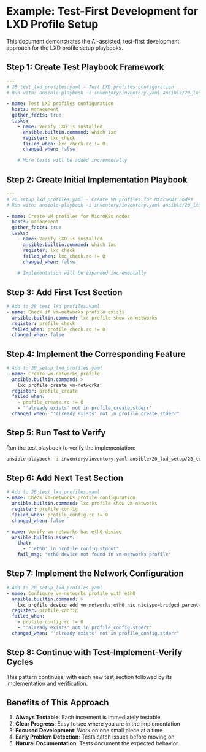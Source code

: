 # Example: Test-First Development for LXD Profile Setup

This document demonstrates the AI-assisted, test-first development approach for the LXD profile setup playbooks.

## Step 1: Create Test Playbook Framework

```yaml
---
# 28_test_lxd_profiles.yaml - Test LXD profiles configuration
# Run with: ansible-playbook -i inventory/inventory.yaml ansible/20_lxd_setup/28_test_lxd_profiles.yaml

- name: Test LXD profiles configuration
  hosts: management
  gather_facts: true
  tasks:
    - name: Verify LXD is installed
      ansible.builtin.command: which lxc
      register: lxc_check
      failed_when: lxc_check.rc != 0
      changed_when: false

    # More tests will be added incrementally
```

## Step 2: Create Initial Implementation Playbook

```yaml
---
# 20_setup_lxd_profiles.yaml - Create VM profiles for MicroK8s nodes
# Run with: ansible-playbook -i inventory/inventory.yaml ansible/20_lxd_setup/20_setup_lxd_profiles.yaml

- name: Create VM profiles for MicroK8s nodes
  hosts: management
  gather_facts: true
  tasks:
    - name: Verify LXD is installed
      ansible.builtin.command: which lxc
      register: lxc_check
      failed_when: lxc_check.rc != 0
      changed_when: false
      
    # Implementation will be expanded incrementally
```

## Step 3: Add First Test Section

```yaml
# Add to 28_test_lxd_profiles.yaml
- name: Check if vm-networks profile exists
  ansible.builtin.command: lxc profile show vm-networks
  register: profile_check
  failed_when: profile_check.rc != 0
  changed_when: false
```

## Step 4: Implement the Corresponding Feature

```yaml
# Add to 20_setup_lxd_profiles.yaml
- name: Create vm-networks profile
  ansible.builtin.command: >
    lxc profile create vm-networks
  register: profile_create
  failed_when: 
    - profile_create.rc != 0
    - "'already exists' not in profile_create.stderr"
  changed_when: "'already exists' not in profile_create.stderr"
```

## Step 5: Run Test to Verify

Run the test playbook to verify the implementation:
```bash
ansible-playbook -i inventory/inventory.yaml ansible/20_lxd_setup/28_test_lxd_profiles.yaml
```

## Step 6: Add Next Test Section

```yaml
# Add to 28_test_lxd_profiles.yaml
- name: Check vm-networks profile configuration
  ansible.builtin.command: lxc profile show vm-networks
  register: profile_config
  failed_when: profile_config.rc != 0
  changed_when: false

- name: Verify vm-networks has eth0 device
  ansible.builtin.assert:
    that:
      - "'eth0' in profile_config.stdout"
    fail_msg: "eth0 device not found in vm-networks profile"
```

## Step 7: Implement the Network Configuration

```yaml
# Add to 20_setup_lxd_profiles.yaml
- name: Configure vm-networks profile with eth0
  ansible.builtin.command: >
    lxc profile device add vm-networks eth0 nic nictype=bridged parent=lxdbr0
  register: profile_config
  failed_when:
    - profile_config.rc != 0
    - "'already exists' not in profile_config.stderr"
  changed_when: "'already exists' not in profile_config.stderr"
```

## Step 8: Continue with Test-Implement-Verify Cycles

This pattern continues, with each new test section followed by its implementation and verification.

## Benefits of This Approach

1. **Always Testable**: Each increment is immediately testable
2. **Clear Progress**: Easy to see where you are in the implementation
3. **Focused Development**: Work on one small piece at a time
4. **Early Problem Detection**: Tests catch issues before moving on
5. **Natural Documentation**: Tests document the expected behavior